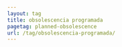 ```yaml
---
layout: tag
title: obsolescencia programada
pagetag: planned-obsolescence
url: /tag/obsolescencia-programada/
---
```

